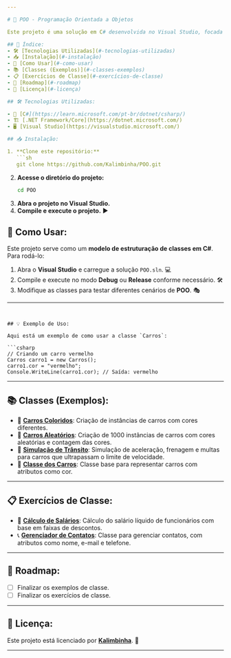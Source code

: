 ```yaml
---

# 🚀 POO - Programação Orientada a Objetos

Este projeto é uma solução em C# desenvolvida no Visual Studio, focada em conceitos de **Programação Orientada a Objetos (POO)**. Ele contém uma estrutura de classes para demonstração de conceitos fundamentais como **herança**, **encapsulamento** e **polimorfismo**. 🎯

## 📌 Índice:
- 🛠️ [Tecnologias Utilizadas](#-tecnologias-utilizadas)
- 📥 [Instalação](#-instalação)
- 🚀 [Como Usar](#-como-usar)
- 📚 [Classes (Exemplos)](#-classes-exemplos)
- 📋 [Exercícios de Classe](#-exercícios-de-classe)
- 🚧 [Roadmap](#-roadmap)
- 📜 [Licença](#-licença)

## 🛠️ Tecnologias Utilizadas:

- 🔹 [C#](https://learn.microsoft.com/pt-br/dotnet/csharp/)
- 🏗️ [.NET Framework/Core](https://dotnet.microsoft.com/)
- 🖥️ [Visual Studio](https://visualstudio.microsoft.com/)

## 📥 Instalação:

1. **Clone este repositório:**
   ```sh
   git clone https://github.com/Kalimbinha/POO.git
   ```
2. **Acesse o diretório do projeto:**
   ```sh
   cd POO
   ```
3. **Abra o projeto no Visual Studio.**
4. **Compile e execute o projeto.** ▶️

## 🚀 Como Usar:

Este projeto serve como um **modelo de estruturação de classes em C#**. Para rodá-lo:

1. Abra o **Visual Studio** e carregue a solução `POO.sln`. 💻
2. Compile e execute no modo **Debug** ou **Release** conforme necessário. 🛠️
3. Modifique as classes para testar diferentes cenários de **POO**. 🎭

---
```


## 💡 Exemplo de Uso:

Aqui está um exemplo de como usar a classe `Carros`:

```csharp
// Criando um carro vermelho
Carros carro1 = new Carros();
carro1.cor = "vermelho";
Console.WriteLine(carro1.cor); // Saída: vermelho
```

---

## 📚 Classes (Exemplos):

- 🚗 **[Carros Coloridos](Classess/Classess/Exercicios_Slide/Exercicio_1.cs)**: Criação de instâncias de carros com cores diferentes.
- 🎲 **[Carros Aleatórios](Classess/Classess/Exercicios_Slide/Exercicio_2.cs)**: Criação de 1000 instâncias de carros com cores aleatórias e contagem das cores.
- 🚦 **[Simulação de Trânsito](Classess/Classess/Exercicios_Slide/Exercicio_3.cs)**: Simulação de aceleração, frenagem e multas para carros que ultrapassam o limite de velocidade.
- 🚗 **[Classe dos Carros](Classess/Classess/Exercicios_Slide/Classes.cs)**: Classe base para representar carros com atributos como cor.

---

## 📋 Exercícios de Classe:

- 💼 **[Cálculo de Salários](Classess/Classess/Lista_1/Exercicio_1.cs)**: Cálculo do salário líquido de funcionários com base em faixas de descontos.
- 📞 **[Gerenciador de Contatos](Classess/Classess/Lista_1/Funcionarios.cs)**: Classe para gerenciar contatos, com atributos como nome, e-mail e telefone.

---

## 🚧 Roadmap:

- [ ] Finalizar os exemplos de classe.
- [ ] Finalizar os exercícios de classe.

---

## 📜 Licença:

Este projeto está licenciado por **[Kalimbinha](LICENSE)**. 📄

---
